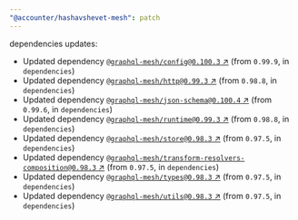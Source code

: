 ```yaml
---
"@accounter/hashavshevet-mesh": patch
---
```

dependencies updates:
  - Updated dependency [`@graphql-mesh/config@0.100.3` ↗︎](https://www.npmjs.com/package/@graphql-mesh/config/v/0.100.3) (from `0.99.9`, in `dependencies`)
  - Updated dependency [`@graphql-mesh/http@0.99.3` ↗︎](https://www.npmjs.com/package/@graphql-mesh/http/v/0.99.3) (from `0.98.8`, in `dependencies`)
  - Updated dependency [`@graphql-mesh/json-schema@0.100.4` ↗︎](https://www.npmjs.com/package/@graphql-mesh/json-schema/v/0.100.4) (from `0.99.6`, in `dependencies`)
  - Updated dependency [`@graphql-mesh/runtime@0.99.3` ↗︎](https://www.npmjs.com/package/@graphql-mesh/runtime/v/0.99.3) (from `0.98.8`, in `dependencies`)
  - Updated dependency [`@graphql-mesh/store@0.98.3` ↗︎](https://www.npmjs.com/package/@graphql-mesh/store/v/0.98.3) (from `0.97.5`, in `dependencies`)
  - Updated dependency [`@graphql-mesh/transform-resolvers-composition@0.98.3` ↗︎](https://www.npmjs.com/package/@graphql-mesh/transform-resolvers-composition/v/0.98.3) (from `0.97.5`, in `dependencies`)
  - Updated dependency [`@graphql-mesh/types@0.98.3` ↗︎](https://www.npmjs.com/package/@graphql-mesh/types/v/0.98.3) (from `0.97.5`, in `dependencies`)
  - Updated dependency [`@graphql-mesh/utils@0.98.3` ↗︎](https://www.npmjs.com/package/@graphql-mesh/utils/v/0.98.3) (from `0.97.5`, in `dependencies`)
